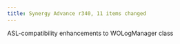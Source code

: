 ```yaml
---
title: Synergy Advance r340, 11 items changed
---
```


ASL-compatibility enhancements to WOLogManager class
